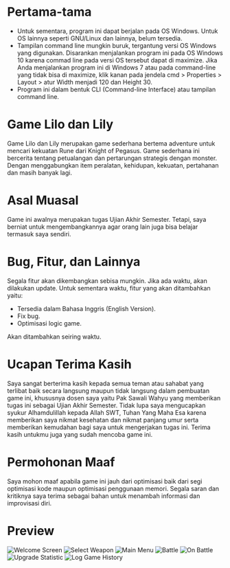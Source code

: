 # Pertama-tama

- Untuk sementara, program ini dapat berjalan pada OS Windows. Untuk OS lainnya seperti GNU/Linux dan lainnya, belum tersedia.
- Tampilan command line mungkin buruk, tergantung versi OS Windows yang digunakan. Disarankan menjalankan program ini pada OS Windows 10 karena commad line pada versi OS tersebut dapat di maximize. Jika Anda menjalankan program ini di Windows 7 atau pada command-line yang tidak bisa di maximize, klik kanan pada jendela cmd > Properties > Layout > atur Width menjadi 120 dan Height 30.
- Program ini dalam bentuk CLI (Command-line Interface) atau tampilan command line.

# Game Lilo dan Lily

Game Lilo dan Lily merupakan game sederhana bertema adventure untuk mencari kekuatan Rune dari Knight of Pegasus. Game sederhana ini bercerita tentang petualangan dan pertarungan strategis dengan monster. Dengan menggabungkan item peralatan, kehidupan, kekuatan, pertahanan dan masih banyak lagi.

# Asal Muasal

Game ini awalnya merupakan tugas Ujian Akhir Semester. Tetapi, saya berniat untuk mengembangkannya agar orang lain juga bisa belajar termasuk saya sendiri.

# Bug, Fitur, dan Lainnya

Segala fitur akan dikembangkan sebisa mungkin. Jika ada waktu, akan dilakukan update. Untuk sementara waktu, fitur yang akan ditambahkan yaitu:
- Tersedia dalam Bahasa Inggris (English Version).
- Fix bug.
- Optimisasi logic game.

Akan ditambahkan seiring waktu.

# Ucapan Terima Kasih

Saya sangat berterima kasih kepada semua teman atau sahabat yang terlibat baik secara langsung maupun tidak langsung dalam pembuatan game ini, khususnya dosen saya yaitu Pak Sawali Wahyu yang memberikan tugas ini sebagai Ujian Akhir Semester. Tidak lupa saya mengucapkan syukur Alhamdulillah kepada Allah SWT, Tuhan Yang Maha Esa karena memberikan saya nikmat kesehatan dan nikmat panjang umur serta memberikan kemudahan bagi saya untuk mengerjakan tugas ini. Terima kasih untukmu juga yang sudah mencoba game ini.

# Permohonan Maaf

Saya mohon maaf apabila game ini jauh dari optimisasi baik dari segi optimisasi kode maupun optimisasi penggunaan memori. Segala saran dan kritiknya saya terima sebagai bahan untuk menambah informasi dan improvisasi diri.

# Preview

![Welcome Screen](https://github.com/NVG-64/GameUAS/blob/master/preview/1.PNG?raw=true)
![Select Weapon](https://github.com/NVG-64/GameUAS/blob/master/preview/4.PNG?raw=true)
![Main Menu](https://github.com/NVG-64/GameUAS/blob/master/preview/5.PNG?raw=true)
![Battle](https://github.com/NVG-64/GameUAS/blob/master/preview/7.PNG?raw=true)
![On Battle](https://github.com/NVG-64/GameUAS/blob/master/preview/8.PNG?raw=true)
![Upgrade Statistic](https://github.com/NVG-64/GameUAS/blob/master/preview/9.PNG?raw=true)
![Log Game History](https://github.com/NVG-64/GameUAS/blob/master/preview/10.PNG?raw=true)